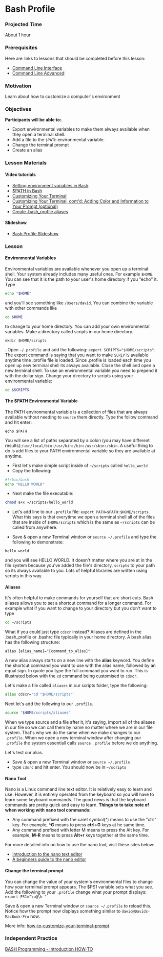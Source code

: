 # Bash Profile

### Projected Time
About 1 hour

### Prerequisites

Here are links to lessons that should be completed before this lesson:

- [Command Line Interface](https://github.com/Techtonica/curriculum/blob/master/command-line/command-line-interface.md)
- [Command Line Advanced](https://github.com/Techtonica/curriculum/blob/master/command-line/command-line-advanced.md)

### Motivation

Learn about how to customize a computer's environment 

### Objectives

**Participants will be able to:**.
- Export environmental variables to make them always available when they open a terminal shell.
- Add a file to the `$PATH` environmental variable.
- Change the terminal prompt
- Create an alias 

### Lesson Materials
#### Video tutorials
- [Setting environment variables in Bash](https://youtu.be/5iWhQWVXosU)
- [$PATH in Bash](https://youtu.be/rJMFxIbDe-g)
- [Customizing Your Terminal](https://youtu.be/vDOVEDl2z84)
- [Customizing Your Terminal, cont'd: Adding Color and Information to Your Prompt (optional)](https://youtu.be/LXgXV7YmSiU)
- [Create .bash_profile aliases](https://youtu.be/0liXeoADU6A)
#### Slideshow
- [Bash Profile Slideshow](https://docs.google.com/presentation/d/1FeHmZRNz4ZgpGAfDAIHXNitofon3Uy-h13uCcyy2FuE/)

### Lesson

#### Environmental Variables
Environmental variables are available whenever you open up a terminal shell. Your system
already includes many useful ones. For example `$HOME`.
You can see that it is the path to your user's home directory if you "echo" it. Type 

```bash
echo "$HOME"
``` 

and you'll see something like `/Users/david`. You can combine the variable with other commands like

```bash
cd $HOME
```

to change to your home directory. You can add your own environmental variables. Make a directory called scripts in our home directory.

```
mkdir $HOME/scripts
``` 

. Open `~/.profile` and add the following: `export SCRIPTS="$HOME/scripts"`. 
The export command is saying that you want to make `SCRIPTS` available anytime time .profile file is loaded. Since
.profile is loaded each time you open up new terminal shell its always available.
Close the shell and open a new terminal shell. 
To use an environmental variable you need to  prepend it with the dollar sign. 
Change your directory to scripts using your environmental variable: 

```bash
cd $SCRIPTS
```

#### The $PATH Environmental Variable

The PATH environmental variable is a collection of files that are always available without needing to `source`
them directly. Type the follow command and hit enter: 

```
echo $PATH
```

You will see a list of paths separated by a colon (you may have different results):`/usr/local/bin:/usr/bin:/bin:/usr/sbin:/sbin`. 
A useful thing to do is add files to your PATH environmental variable so they are available at anytime.

- First let's make simple script inside of `~/scripts` called `hello_world`
- Copy the following:

```bash
#!/bin/bash
echo "HELLO WORLD"
```

- Next make the file executable: 

```bash
chmod a+x ~/scripts/hello_world
```

- Let's add line to our `.profile` file: `export PATH=$PATH:$HOME/scripts`. What this says is that everytime we open
a terminal shell all of the files that are inside of `$HOME/scripts` which is the same as `~/scripts` can be called
from anywhere. 

- Save & open a new Terminal window or `source ~/.profile` and type the following to demonstrate:
                                                                                                                     
```
hello_world
```                                                            

and you will see HELLO WORLD. It doesn't matter where you are at in
the file system because you've added the file's directory, `scripts` to your path so its always available to you. Lots
of helpful libraries are written using scripts in this way.

#### Aliases

It's often helpful to make commands for yourself that are short cuts. Bash aliases allows you to set a shortcut command for a longer command. For example what if you want to change to your directory but you don't want to type 
 ```bash
 cd ~/scripts
 ```
What if you could just type `cdscr` instead? Aliases are defined in the .bash_profile or .bashrc file typically in your home directory. 
A bash alias has the following structure:

`alias [alias_name]="[command_to_alias]"`

A new alias always starts on a new line with the **alias** keyword. You define the shortcut command you want to use with the alias name, followed by an equal sign. In quote you type the full command you want to run. This is illustrated below with the `cd` command being customised to `cdscr`.

Let's make a file called `aliases` in our scripts folder, type the following:

```bash
alias cdscr='cd "$HOME/scripts"'
```

Next let's add the following to our `.profile`. 

```bash
source "$HOME/scripts/aliases"
```

When we type source and a file after it, it's saying, import all of the aliases in our file so we can call them
by name no matter where we are in our file system. That's why we do the same when we make changes to our `.profile`. 
When we open a new terminal window after changing our `.profile` the system essentiall calls `source .profile` before
we do anything. 

Let's test our alias.
- Save & open a new Terminal window or `source ~/.profile` 
- type ```cdsrc``` and hit enter. You should now be in `~/scripts`

#### Nano Tool
Nano is a Linux command line text editor. It is relatively easy to learn and use. However, it is entirely operated from the keyboard so you will have to learn some keyboard commands. The good news is that the keyboard commands are pretty quick and easy to learn.
**Things to to take note of when working with nano tool commands:**
- Any command prefixed with the caret symbol(^) means to use the "ctrl" key. For example, **^G** means to press **ctrl+G** keys at he same time.
- Any command prefixed with letter M means to press the Alt key. For example, **M-R** means to press **Alt+r** keys together at the same time.

For more detailed info on how to use the nano tool, visit these sites below:
- [Introduction to the nano text editor](https://staffwww.fullcoll.edu/sedwards/Nano/IntroToNano.html)
- [A beginners guide to the nano editor](https://www.lifewire.com/beginners-guide-to-nano-editor-3859002)

#### Change the terminal prompt
You can change the value of your system's environmental files to change how your termimal prompt appears.
The $PS1 variable sets what you see. 
Add the following to your `.profile` change what your prompt displays: `export PS1="\u@\h "`

Save & open a new Terminal window or `source ~/.profile` to reload this. Notice how the prompt now displays 
something simliar to `david@Davids-MacBook-Pro` now.

More info: [how-to-customize-your-terminal-prompt](http://osxdaily.com/2006/12/11/how-to-customize-your-terminal-prompt/)

### Independent Practice
[BASH Programming - Introduction HOW-TO](http://tldp.org/HOWTO/Bash-Prog-Intro-HOWTO.html)




